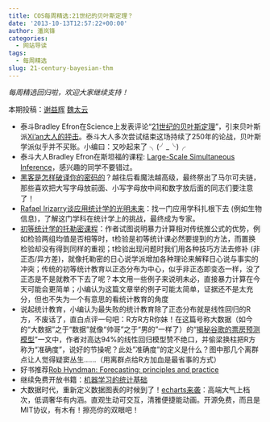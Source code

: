 ```yaml
---
title: COS每周精选:21世纪的贝叶斯定理？
date: '2013-10-13T12:57:22+00:00'
author: 潘岚锋
categories:
  - 网站导读
tags:
  - 每周精选
slug: 21-century-bayesian-thm
---
```


_每周精选回归啦，欢迎大家继续支持！_

本期投稿：[谢益辉](http://yihui.name/) [魏太云](http://taiyun.cos.name/)

  * 泰斗Bradley Efron在Science上发表评论“[21世纪的贝叶斯定理](http://www-stat.stanford.edu/~ckirby/brad/other/2013Perspective.pdf)”，引来贝叶斯派[Xi’an大人的抨击](http://xianblog.wordpress.com/2013/06/20/bayes-theorem-in-the-21st-century-really/)。泰斗大人多次尝试结束这场持续了250年的论战，贝叶斯学派似乎并不买账。小编曰：又吵起来了 ╮(╯_╰)╭
  * <span style="line-height: 1.5;">泰斗大人Bradley Efron在斯坦福的课程: </span><a style="line-height: 1.5;" href="http://www-stat.stanford.edu/~omkar/329/">Large-Scale Simultaneous Inference</a>，感兴趣的同学不要错过。
  * <a style="line-height: 1.5;" href="http://arstechnica.com/security/2013/05/how-crackers-make-minced-meat-out-of-your-passwords/">黑客是怎样破译你的密码的</a><span style="line-height: 1.5;">？</span><span style="line-height: 1.5;">越往后看魔法越高级，最终祭出了马尔可夫链，</span><wbr style="line-height: 1.5;" /><span style="line-height: 1.5;">那些喜欢把大写字母放前面、</span><wbr style="line-height: 1.5;" /><span style="line-height: 1.5;">小写字母放中间和数字放后面的同志们要注意了！</span>
  * [Rafael Irizarry谈应用统计学的光明未来](http://simplystatistics.org/2013/05/15/the-bright-future-of-applied-statistics/)：找一门应用学科扎根下去 (例如生物信息)，<wbr />了解这门学科在统计学上的挑战，最终成为专家。
  * [初等统计学的托勒密课程](http://www.escholarship.org/uc/item/6hb3k0nz#page-1)：作者试图说明暴力计算相对传统推公式的优势，<wbr />例如检验两组均值是否相等时，<wbr />t检验是初等统计课必然要提到的方法，<wbr />而置换检验却没有得到同样的重视；<wbr />t检验出现问题时我们用各种技巧方法去修补 (非正态/异方差)，<wbr />就像托勒密的日心说学派增加各种理论来解释日心说与事实的冲突；<wbr />传统的初等统计教育以正态分布为中心，似乎非正态即变态一样，<wbr />没了正态是不是就教不下去了呢？本文用一些例子来说明未必，<wbr />直接暴力计算在今天可能会更简单；<wbr />小编认为这篇文章举的例子可能太简单，证据还不是太充分，<wbr />但也不失为一个有意思的看统计教育的角度
  * 说起统计教育，<wbr />小编认为最失败的统计教育除了正态分布就是线性回归的R方，<wbr />不废话了，直白点评一句吧：R方R方R你妹！在这篇号称大数据（<wbr />如今的“大数据”之于“数据”就像“帅哥”之于“男的”一样了）<wbr />的“[揭秘谷歌的票房预测模型](http://reelme.org/2013/06/%E6%8F%AD%E7%A7%98%E8%B0%B7%E6%AD%8C%E7%9A%84%E7%A5%A8%E6%88%BF%E9%A2%84%E6%B5%8B%E6%A8%A1%E5%9E%8B/)”一文中，<wbr />作者对高达94%的线性回归模型赞不绝口，<wbr />并偷梁换柱把R方称为“准确度”，说好的节操呢？<wbr />此处”准确度”的定义是什么？图中那几个离群点让人觉得疑窦丛生……<wbr />（用离群点给R方加血是最省事的方式）
  * 好书推荐[Rob Hyndman: Forecasting: principles and practice](http://robjhyndman.com/hyndsight/fpp-2/)
  * 继续免费开放书籍：[机器学习的统计基础](https://www.otexts.org/sfml)
  * 大数据时代，重新定义数据图表的时候到了！[echarts来袭](http://ecomfe.github.io/echarts/)：<wbr />高端大气上档次，低调奢华有内涵。直观生动可交互，<wbr />清雅便捷能动画。开源免费，而且是MIT协议，有木有！<wbr />擦亮你的双眼吧！
